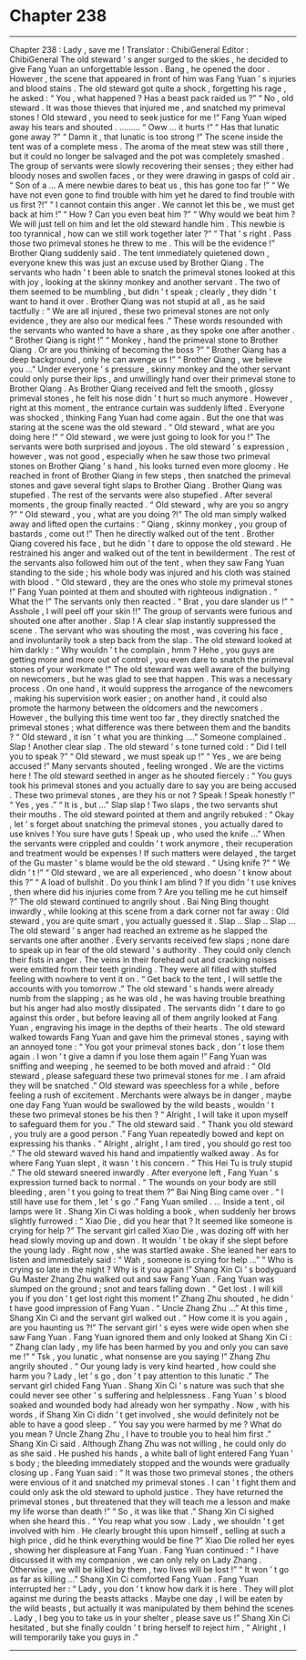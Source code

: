 
# Chapter 238


---

Chapter 238 : Lady , save me !
Translator :
ChibiGeneral
Editor :
ChibiGeneral
The old steward ’ s anger surged to the skies , he decided to give Fang Yuan an unforgettable lesson .
Bang , he opened the door .
However , the scene that appeared in front of him was Fang Yuan ’ s injuries and blood stains .
The old steward got quite a shock , forgetting his rage , he asked : “ You , what happened ? Has a beast pack raided us ?”
“ No , old steward . It was those thieves that injured me , and snatched my primeval stones ! Old steward , you need to seek justice for me !” Fang Yuan wiped away his tears and shouted .
………
“ Oww … it hurts !”
“ Has that lunatic gone away ?”
“ Damn it , that lunatic is too strong !”
The scene inside the tent was of a complete mess . The aroma of the meat stew was still there , but it could no longer be salvaged and the pot was completely smashed .
The group of servants were slowly recovering their senses ; they either had bloody noses and swollen faces , or they were drawing in gasps of cold air .
“ Son of a … A mere newbie dares to beat us , this has gone too far !”
“ We have not even gone to find trouble with him yet he dared to find trouble with us first ?!”
“ I cannot contain this anger . We cannot let this be , we must get back at him !”
“ How ? Can you even beat him ?”
“ Why would we beat him ? We will just tell on him and let the old steward handle him . This newbie is too tyrannical , how can we still work together later ?”
“ That ’ s right . Pass those two primeval stones he threw to me . This will be the evidence !” Brother Qiang suddenly said .
The tent immediately quietened down , everyone knew this was just an excuse used by Brother Qiang .
The servants who hadn ’ t been able to snatch the primeval stones looked at this with joy , looking at the skinny monkey and another servant .
The two of them seemed to be mumbling , but didn ’ t speak ; clearly , they didn ’ t want to hand it over .
Brother Qiang was not stupid at all , as he said tactfully : “ We are all injured , these two primeval stones are not only evidence , they are also our medical fees .”
These words resounded with the servants who wanted to have a share , as they spoke one after another .
“ Brother Qiang is right !”
“ Monkey , hand the primeval stone to Brother Qiang . Or are you thinking of becoming the boss ?”
“ Brother Qiang has a deep background , only he can avenge us !”
“ Brother Qiang , we believe you …”
Under everyone ’ s pressure , skinny monkey and the other servant could only purse their lips , and unwillingly hand over their primeval stone to Brother Qiang .
As Brother Qiang received and felt the smooth , glossy primeval stones , he felt his nose didn ’ t hurt so much anymore .
However , right at this moment , the entrance curtain was suddenly lifted .
Everyone was shocked , thinking Fang Yuan had come again . But the one that was staring at the scene was the old steward .
“ Old steward , what are you doing here !”
“ Old steward , we were just going to look for you !”
The servants were both surprised and joyous .
The old steward ’ s expression , however , was not good , especially when he saw those two primeval stones on Brother Qiang ’ s hand , his looks turned even more gloomy .
He reached in front of Brother Qiang in few steps , then snatched the primeval stones and gave several tight slaps to Brother Qiang .
Brother Qiang was stupefied .
The rest of the servants were also stupefied .
After several moments , the group finally reacted .
“ Old steward , why are you so angry ?”
“ Old steward , you , what are you doing ?!”
The old man simply walked away and lifted open the curtains : “ Qiang , skinny monkey , you group of bastards , come out !”
Then he directly walked out of the tent .
Brother Qiang covered his face , but he didn ’ t dare to oppose the old steward . He restrained his anger and walked out of the tent in bewilderment .
The rest of the servants also followed him out of the tent , when they saw Fang Yuan standing to the side ; his whole body was injured and his cloth was stained with blood .
“ Old steward , they are the ones who stole my primeval stones !” Fang Yuan pointed at them and shouted with righteous indignation .
“ What the !” The servants only then reacted .
“ Brat , you dare slander us !”
“ Asshole , I will peel off your skin !!”
The group of servants were furious and shouted one after another .
Slap !
A clear slap instantly suppressed the scene .
The servant who was shouting the most , was covering his face , and involuntarily took a step back from the slap .
The old steward looked at him darkly : “ Why wouldn ’ t he complain , hmm ? Hehe , you guys are getting more and more out of control , you even dare to snatch the primeval stones of your workmate !”
The old steward was well aware of the bullying on newcomers , but he was glad to see that happen .
This was a necessary process . On one hand , it would suppress the arrogance of the newcomers , making his supervision work easier ; on another hand , it could also promote the harmony between the oldcomers and the newcomers .
However , the bullying this time went too far , they directly snatched the primeval stones ; what difference was there between them and the bandits ?
“ Old steward , it isn ’ t what you are thinking ….” Someone complained .
Slap !
Another clear slap .
The old steward ’ s tone turned cold : “ Did I tell you to speak ?”
“ Old steward , we must speak up !”
“ Yes , we are being accused !”
Many servants shouted , feeling wronged . We are the victims here !
The old steward seethed in anger as he shouted fiercely : “ You guys took his primeval stones and you actually dare to say you are being accused . These two primeval stones , are they his or not ? Speak ! Speak honestly !”
“ Yes , yes .”
“ It is , but …”
Slap slap !
Two slaps , the two servants shut their mouths .
The old steward pointed at them and angrily rebuked : “ Okay , let ’ s forget about snatching the primeval stones , you actually dared to use knives ! You sure have guts ! Speak up , who used the knife …”
When the servants were crippled and couldn ’ t work anymore , their recuperation and treatment would be expenses !
If such matters were delayed , the target of the Gu master ’ s blame would be the old steward .
“ Using knife ?”
“ We didn ’ t !”
“ Old steward , we are all experienced , who doesn ’ t know about this ?”
“ A load of bullshit . Do you think I am blind ? If you didn ’ t use knives , then where did his injuries come from ? Are you telling me he cut himself ?” The old steward continued to angrily shout .
Bai Ning Bing thought inwardly , while looking at this scene from a dark corner not far away :
Old steward , you are quite smart , you actually guessed it .
Slap .. Slap .. Slap …
The old steward ’ s anger had reached an extreme as he slapped the servants one after another .
Every servants received few slaps ; none dare to speak up in fear of the old steward ’ s authority .
They could only clench their fists in anger . The veins in their forehead out and cracking noises were emitted from their teeth grinding . They were all filled with stuffed feeling with nowhere to vent it on .
“ Get back to the tent , I will settle the accounts with you tomorrow .” The old steward ’ s hands were already numb from the slapping ; as he was old , he was having trouble breathing but his anger had also mostly dissipated .
The servants didn ’ t dare to go against this order , but before leaving all of them angrily looked at Fang Yuan , engraving his image in the depths of their hearts .
The old steward walked towards Fang Yuan and gave him the primeval stones , saying with an annoyed tone : “ You got your primeval stones back , don ’ t lose them again . I won ’ t give a damn if you lose them again !”
Fang Yuan was sniffing and weeping , he seemed to be both moved and afraid : “ Old steward , please safeguard these two primeval stones for me . I am afraid they will be snatched .”
Old steward was speechless for a while , before feeling a rush of excitement . Merchants were always be in danger , maybe one day Fang Yuan would be swallowed by the wild beasts , wouldn ’ t these two primeval stones be his then ?
“ Alright , I will take it upon myself to safeguard them for you .” The old steward said .
“ Thank you old steward , you truly are a good person .” Fang Yuan repeatedly bowed and kept on expressing his thanks .
“ Alright , alright , I am tired , you should go rest too .” The old steward waved his hand and impatiently walked away . As for where Fang Yuan slept , it wasn ’ t his concern .
“ This Hei Tu is truly stupid .” The old steward sneered inwardly .
After everyone left , Fang Yuan ’ s expression turned back to normal .
“ The wounds on your body are still bleeding , aren ’ t you going to treat them ?” Bai Ning Bing came over .
“ I still have use for them , let ’ s go .” Fang Yuan smiled .
…
Inside a tent , oil lamps were lit .
Shang Xin Ci was holding a book , when suddenly her brows slightly furrowed : “ Xiao Die , did you hear that ? It seemed like someone is crying for help ?”
The servant girl called Xiao Die , was dozing off with her head slowly moving up and down . It wouldn ’ t be okay if she slept before the young lady .
Right now , she was startled awake . She leaned her ears to listen and immediately said : “ Wah , someone is crying for help …”
“ Who is crying so late in the night ? Why is it you again !” Shang Xin Ci ’ s bodyguard Gu Master Zhang Zhu walked out and saw Fang Yuan .
Fang Yuan was slumped on the ground ; snot and tears falling down .
“ Get lost . I will kill you if you don ’ t get lost right this moment !” Zhang Zhu shouted , he didn ’ t have good impression of Fang Yuan .
“ Uncle Zhang Zhu …” At this time , Shang Xin Ci and the servant girl walked out .
“ How come it is you again , are you haunting us ?!” The servant girl ’ s eyes were wide open when she saw Fang Yuan .
Fang Yuan ignored them and only looked at Shang Xin Ci : “ Zhang clan lady , my life has been harmed by you and only you can save me !”
“ Tsk , you lunatic , what nonsense are you saying !” Zhang Zhu angrily shouted .
“ Our young lady is very kind hearted , how could she harm you ? Lady , let ’ s go , don ’ t pay attention to this lunatic .” The servant girl chided Fang Yuan .
Shang Xin Ci ’ s nature was such that she could never see other ’ s suffering and helplessness .
Fang Yuan ’ s blood soaked and wounded body had already won her sympathy . Now , with his words , if Shang Xin Ci didn ’ t get involved , she would definitely not be able to have a good sleep .
“ You say you were harmed by me ? What do you mean ? Uncle Zhang Zhu , I have to trouble you to heal him first .” Shang Xin Ci said .
Although Zhang Zhu was not willing , he could only do as she said . He pushed his hands , a white ball of light entered Fang Yuan ’ s body ; the bleeding immediately stopped and the wounds were gradually closing up .
Fang Yuan said : “ It was those two primeval stones , the others were envious of it and snatched my primeval stones . I can ’ t fight them and could only ask the old steward to uphold justice . They have returned the primeval stones , but threatened that they will teach me a lesson and make my life worse than death !”
“ So , it was like that .” Shang Xin Ci sighed when she heard this .
“ You reap what you sow . Lady , we shouldn ’ t get involved with him . He clearly brought this upon himself , selling at such a high price , did he think everything would be fine ?” Xiao Die rolled her eyes , showing her displeasure at Fang Yuan .
Fang Yuan continued : “ I have discussed it with my companion , we can only rely on Lady Zhang . Otherwise , we will be killed by them , two lives will be lost !”
“ It won ’ t go as far as killing …” Shang Xin Ci comforted Fang Yuan .
Fang Yuan interrupted her : “ Lady , you don ’ t know how dark it is here . They will plot against me during the beasts attacks . Maybe one day , I will be eaten by the wild beasts , but actually it was manipulated by them behind the scenes . Lady , I beg you to take us in your shelter , please save us !”
Shang Xin Ci hesitated , but she finally couldn ’ t bring herself to reject him , “ Alright , I will temporarily take you guys in .”

---

